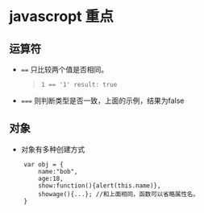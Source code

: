 # javascropt 重点

## 运算符
  *  `==` 只比较两个值是否相同。
     > `1 == '1' result: true`
  * `===` 则判断类型是否一致，上面的示例，结果为false
  
## 对象
  * 对象有多种创建方式
  
```javascropt
    var obj = {
        name:"bob",
        age:18,
        show:function(){alert(this.name)},
        showage(){...}; //和上面相同，函数可以省略属性名。
    }
    
```
